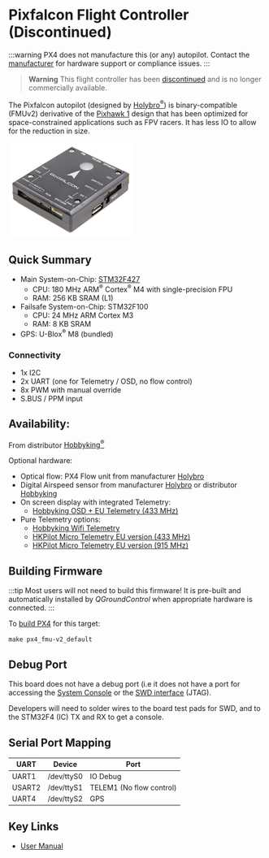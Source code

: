 # Pixfalcon Flight Controller (Discontinued)

:::warning
PX4 does not manufacture this (or any) autopilot. Contact the [manufacturer](https://shop.holybro.com/) for hardware support or compliance issues.
:::

> **Warning** This flight controller has been [discontinued](../flight_controller/autopilot_experimental.md) and is no longer commercially available.

The Pixfalcon autopilot (designed by [Holybro<sup>&reg;</sup>](http://www.holybro.com/)) is binary-compatible (FMUv2) derivative of the [Pixhawk 1](../flight_controller/pixhawk.md) design that has been optimized for space-constrained applications such as FPV racers. It has less IO to allow for the reduction in size.

![Pixfalcon hero image](../../assets/hardware/hardware-pixfalcon.png)

## Quick Summary

* Main System-on-Chip: [STM32F427](http://www.st.com/web/en/catalog/mmc/FM141/SC1169/SS1577/LN1789) 
  * CPU: 180 MHz ARM<sup>&reg;</sup> Cortex<sup>&reg;</sup> M4 with single-precision FPU
  * RAM: 256 KB SRAM (L1)
* Failsafe System-on-Chip: STM32F100 
  * CPU: 24 MHz ARM Cortex M3
  * RAM: 8 KB SRAM
* GPS: U-Blox<sup>&reg;</sup> M8 (bundled)

### Connectivity

* 1x I2C
* 2x UART (one for Telemetry / OSD, no flow control)
* 8x PWM with manual override
* S.BUS / PPM input

## Availability:

From distributor [Hobbyking<sup>&reg;</sup>](https://hobbyking.com/en_us/pixfalcon-micro-px4-autopilot-plus-micro-m8n-gps-and-mega-pbd-power-module.html)

Optional hardware:

* Optical flow: PX4 Flow unit from manufacturer [Holybro](http://www.holybro.com/product/px4flow/)
* Digital Airspeed sensor from manufacturer [Holybro](http://www.holybro.com/product/digital-air-speed-sensor/) or distributor [Hobbyking](https://hobbyking.com/en_us/hkpilot-32-digital-air-speed-sensor-and-pitot-tube-set.html)
* On screen display with integrated Telemetry: 
  * [Hobbyking OSD + EU Telemetry (433 MHz)](https://hobbyking.com/en_us/micro-hkpilot-telemetry-radio-module-with-on-screen-display-osd-unit-433mhz.html)
* Pure Telemetry options: 
  * [Hobbyking Wifi Telemetry](https://hobbyking.com/en_us/apm-pixhawk-wireless-wifi-radio-module.html)
  * [HKPilot Micro Telemetry EU version (433 MHz)](https://hobbyking.com/en_us/hkpilot32-autonomous-vehicle-32bit-control-set-with-telemetry-and-gps-433mhz.html)
  * [HKPilot Micro Telemetry EU version (915 MHz)](https://hobbyking.com/en_us/hkpilot32-autonomous-vehicle-32bit-control-set-with-telemetry-and-gps-915mhz.html)

## Building Firmware

:::tip
Most users will not need to build this firmware! It is pre-built and automatically installed by *QGroundControl* when appropriate hardware is connected.
:::

To [build PX4](../dev_setup/building_px4.md) for this target:

    make px4_fmu-v2_default
    

## Debug Port

This board does not have a debug port (i.e it does not have a port for accessing the [System Console](../debug/system_console.md) or the [SWD interface](../debug/swd_debug.md) (JTAG).

Developers will need to solder wires to the board test pads for SWD, and to the STM32F4 (IC) TX and RX to get a console.

## Serial Port Mapping

| UART   | Device     | Port                     |
| ------ | ---------- | ------------------------ |
| UART1  | /dev/ttyS0 | IO Debug                 |
| USART2 | /dev/ttyS1 | TELEM1 (No flow control) |
| UART4  | /dev/ttyS2 | GPS                      |

## Key Links

* [User Manual](http://www.holybro.com/manual/pixfalcon11.pdf)